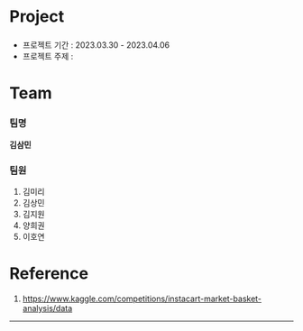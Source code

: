 # Project
### 
* 프로젝트 기간 : 2023.03.30 - 2023.04.06
* 프로젝트 주제 : 

# Team
### 팀명
**김삼민**
### 팀원 
1. 김미리
2. 김상민
3. 김지원
4. 양희권
5. 이호연

# Reference
1. https://www.kaggle.com/competitions/instacart-market-basket-analysis/data
---
